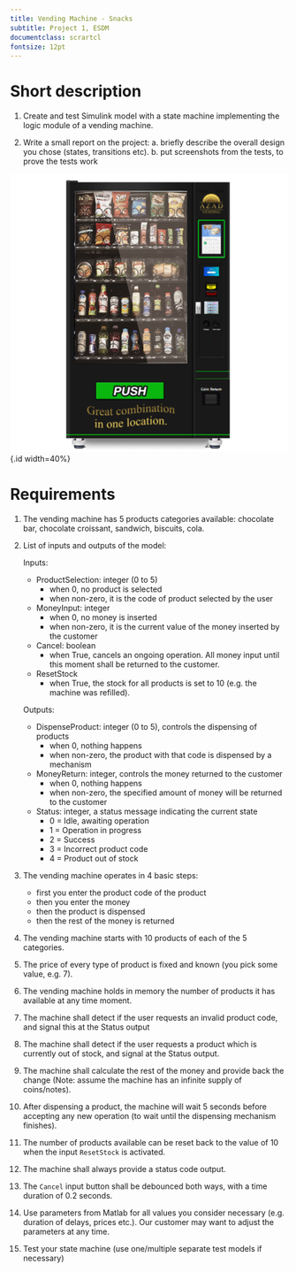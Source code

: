 ```yaml
---
title: Vending Machine - Snacks
subtitle: Project 1, ESDM
documentclass: scrartcl
fontsize: 12pt
---
```


# Short description

1. Create and test Simulink model with a state machine implementing the logic module of a vending machine.

2. Write a small report on the project:
   a. briefly describe the overall design you chose (states, transitions etc).
   b. put screenshots from the tests, to prove the tests work

![Snacks Vending Machine](img/VendingMachineSnacks.png){.id width=40%}

# Requirements

1. The vending machine has 5 products categories available: chocolate bar, chocolate croissant, sandwich, biscuits, cola.

2. List of inputs and outputs of the model:

   Inputs:
     - ProductSelection: integer (0 to 5)
        - when 0, no product is selected
        - when non-zero, it is the code of product selected by the user
     - MoneyInput: integer
        - when 0, no money is inserted
        - when non-zero, it is the current value of the money inserted by the customer
     - Cancel: boolean
        - when True, cancels an ongoing operation. All money input until this moment shall be returned to the customer.
     - ResetStock
        - when True, the stock for all products is set to 10 (e.g. the machine was refilled).
     
   Outputs:
     - DispenseProduct: integer (0 to 5), controls the dispensing of products
        - when 0, nothing happens
        - when non-zero, the product with that code is dispensed by a mechanism
     - MoneyReturn: integer, controls the money returned to the customer
        - when 0, nothing happens
        - when non-zero, the specified amount of money will be returned to the customer
     - Status: integer, a status message indicating the current state
        - 0 = Idle, awaiting operation
        - 1 = Operation in progress
        - 2 = Success
        - 3 = Incorrect product code
        - 4 = Product out of stock

3. The vending machine operates in 4 basic steps:
   - first you enter the product code of the product
   - then you enter the money 
   - then the product is dispensed
   - then the rest of the money is returned

2. The vending machine starts with 10 products of each of the 5 categories.

2. The price of every type of product is fixed and known (you pick some value, e.g. 7).

2. The vending machine holds in memory the number of products it has available at any time moment.

5. The machine shall detect if the user requests an invalid product code, and signal this at the Status output 

3. The machine shall detect if the user requests a product which is currently out of stock, and signal at the Status output.

4. The machine shall calculate the rest of the money and provide back the change (Note: assume the machine has an infinite supply of coins/notes).

5. After dispensing a product, the machine will wait 5 seconds before accepting any new operation (to wait until the dispensing mechanism finishes).

5. The number of products available can be reset back to the value of 10 when the input `ResetStock` is activated.

6. The machine shall always provide a status code output.

6. The `Cancel` input button shall be debounced both ways, with a time duration of 0.2 seconds.

5. Use parameters from Matlab for all values you consider necessary (e.g. duration of delays, prices etc.).
Our customer may want to adjust the parameters at any time.

6. Test your state machine (use one/multiple separate test models if necessary)
